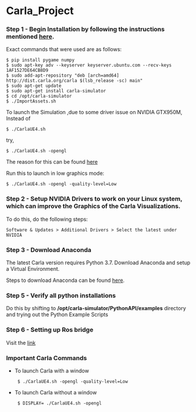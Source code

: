 # Carla_Project

### Step 1 - Begin Installation by following the instructions mentioned [here](https://carla.readthedocs.io/en/latest/start_quickstart/).

Exact commands that were used are as follows:

    $ pip install pygame numpy
    $ sudo apt-key adv --keyserver keyserver.ubuntu.com --recv-keys 1AF1527DE64CB8D9
    $ sudo add-apt-repository "deb [arch=amd64] http://dist.carla.org/carla $(lsb_release -sc) main"
    $ sudo apt-get update
    $ sudo apt-get install carla-simulator
    $ cd /opt/carla-simulator 
    $ ./ImportAssets.sh

To launch the Simulation ,due to some driver issue on NVIDIA GTX950M, Instead of 

    $ ./CarlaUE4.sh

try,

    $ ./CarlaUE4.sh -opengl


The reason for this can be found [here](https://carla.readthedocs.io/en/latest/adv_rendering_options/)

Run this to launch in low graphics mode:

    $ ./CarlaUE4.sh -opengl -quality-level=Low

### Step 2 - Setup NVIDIA Drivers to work on your Linux system, which can improve the Graphics of the Carla Visualizations.

To do this, do the following steps:

    Software & Updates > Additional Drivers > Select the latest under NVIDIA

### Step 3 - Download Anaconda

The latest Carla version requires Python 3.7. Download Anaconda and setup a Virtual Environment.

Steps to download Anaconda can be found [here](https://docs.anaconda.com/anaconda/install/linux/).

### Step 5 - Verify all python installations

Do this by shifting to **/opt/carla-simulator/PythonAPI/examples** directory and trying out the Python Example Scripts

### Step 6 - Setting up Ros bridge

Visit the [link](https://carla.readthedocs.io/en/latest/ros_installation/)

### Important Carla Commands

 - To launch Carla with a window

        $ ./CarlaUE4.sh -opengl -quality-level=Low

 - To launch Carla without a window
 
        $ DISPLAY= ./CarlaUE4.sh -opengl

